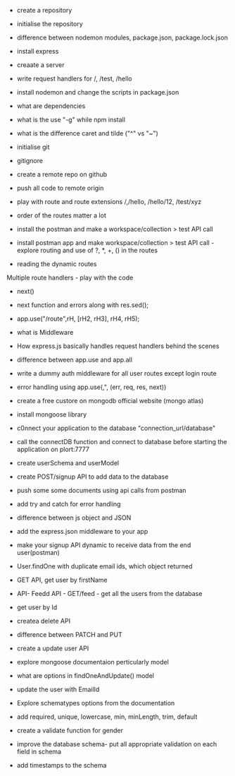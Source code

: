 - create a repository
- initialise the repository
- difference between nodemon modules, package.json, package.lock.json
- install express
- creaate a server
- write request handlers for /, /test, /hello
- install nodemon and change the scripts in package.json
- what are dependencies
- what is the use "-g" while npm install
- what is the difference caret and tilde ("^" vs "~")

- initialise git
- gitignore
- create a remote repo on github
- push all code to remote origin
- play with route and route extensions /,/hello, /hello/12, /test/xyz
- order of the routes matter a lot
- install the postman and make a workspace/collection > test API call
- install postman app and make workspace/collection > test API call
-explore routing and use of ?, *, +, () in the routes
- reading the dynamic routes 

Multiple route handlers - play with the code
- next()
- next function and errors along with res.sed();
- app.use("/route",rH, [rH2, rH3], rH4, rH5);
- what is Middleware
- How express.js basically handles request handlers behind the scenes 
- difference between app.use and app.all
- write a dummy auth middleware for all user routes except login route
- error handling using app.use(,", (err, req, res, next))

- create a free custore on mongodb official website (mongo atlas)
- install mongoose library
- c0nnect your application to the database "connection_url/database"
- call the connectDB function and connect to database before starting the application on plort:7777
- create userSchema and userModel
- create POST/signup API to add data to the database
- push some some documents using api calls from postman
- add try and catch for error handling

- difference between js object and JSON
- add the express.json middleware to your app
- make your signup API dynamic to receive data from the end user(postman)
- User.findOne with duplicate email ids, which object returned
- GET API, get user by firstName
- API- Feedd API - GET/feed - get all the users from the database
- get user by Id
- createa delete API
- difference between PATCH and PUT
- create a update user API
- explore mongoose documentaion perticularly model
- what are options in findOneAndUpdate() model
- update the user with EmailId

- Explore schematypes options from the documentation
- add required, unique, lowercase, min, minLength, trim, default
- create a validate function for gender
- improve the database schema- put all appropriate validation 
on each field in schema
- add timestamps to the schema